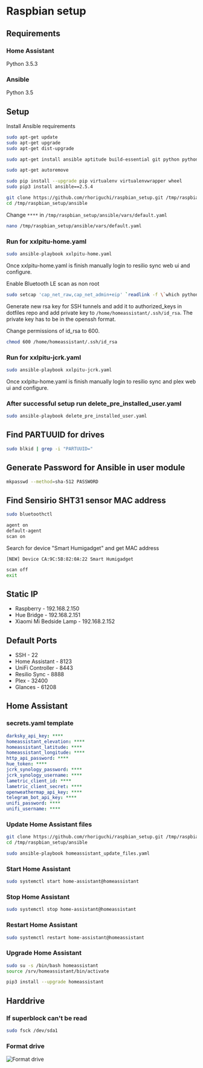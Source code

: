 # Raspbian setup

## Requirements

### Home Assistant
Python 3.5.3

### Ansible
Python 3.5

## Setup

Install Ansible requirements

```bash
sudo apt-get update
sudo apt-get upgrade
sudo apt-get dist-upgrade

sudo apt-get install ansible aptitude build-essential git python python-apt python-dev python-pip python3 python3-apt python3-pip python3-venv

sudo apt-get autoremove

sudo pip install --upgrade pip virtualenv virtualenvwrapper wheel
sudo pip3 install ansible==2.5.4
```

```bash
git clone https://github.com/rhoriguchi/raspbian_setup.git /tmp/raspbian_setup
cd /tmp/raspbian_setup/ansible
```

Change `****` in `/tmp/raspbian_setup/ansible/vars/default.yaml`

```bash
nano /tmp/raspbian_setup/ansible/vars/default.yaml
```

### Run for xxlpitu-home.yaml

```bash
sudo ansible-playbook xxlpitu-home.yaml
```

Once xxlpitu-home.yaml is finish manually login to resilio sync web ui and configure.

Enable Bluetooth LE scan as non root

```bash
sudo setcap 'cap_net_raw,cap_net_admin+eip' `readlink -f \`which python3\``
```

Generate new rsa key for SSH tunnels and add it to authorized_keys in dotfiles repo and add private key to `/home/homeassistant/.ssh/id_rsa`. The private key has to be in the openssh format.

Change permissions of id_rsa to 600.

```bash
chmod 600 /home/homeassistant/.ssh/id_rsa
```

### Run for xxlpitu-jcrk.yaml

```bash
sudo ansible-playbook xxlpitu-jcrk.yaml
```

Once xxlpitu-home.yaml is finish manually login to resilio sync and plex web ui and configure.

### After successful setup run delete_pre_installed_user.yaml

```bash
sudo ansible-playbook delete_pre_installed_user.yaml
```

## Find PARTUUID for drives

```bash
sudo blkid | grep -i "PARTUUID="
```

## Generate Password for Ansible in user module

```bash
mkpasswd --method=sha-512 PASSWORD
```

## Find Sensirio SHT31 sensor MAC address

```bash
sudo bluetoothctl

agent on
default-agent
scan on
```

Search for device "Smart Humigadget" and get MAC address

`[NEW] Device CA:9C:5B:82:0A:22 Smart Humigadget`

```bash
scan off
exit
```

## Static IP

- Raspberry - 192.168.2.150
- Hue Bridge - 192.168.2.151
- Xiaomi Mi Bedside Lamp - 192.168.2.152

## Default Ports

- SSH - 22
- Home Assistant - 8123
- UniFi Controller - 8443
- Resilio Sync - 8888
- Plex - 32400
- Glances - 61208

## Home Assistant

### secrets.yaml template

```yml
darksky_api_key: ****
homeassistant_elevation: ****
homeassistant_latitude: ****
homeassistant_longitude: ****
http_api_password: ****
hue_token: ****
jcrk_synology_password: ****
jcrk_synology_username: ****
lametric_client_id: ****
lametric_client_secret: ****
openweathermap_api_key: ****
telegram_bot_api_key: ****
unifi_password: ****
unifi_username: ****
```

### Update Home Assistant files

```bash
git clone https://github.com/rhoriguchi/raspbian_setup.git /tmp/raspbian_setup
cd /tmp/raspbian_setup/ansible

sudo ansible-playbook homeassistant_update_files.yaml
```

### Start Home Assistant

```bash
sudo systemctl start home-assistant@homeassistant
```

### Stop Home Assistant

```bash
sudo systemctl stop home-assistant@homeassistant
```

### Restart Home Assistant

```bash
sudo systemctl restart home-assistant@homeassistant
```

### Upgrade Home Assistant

```bash
sudo su -s /bin/bash homeassistant
source /srv/homeassistant/bin/activate

pip3 install --upgrade homeassistant
```

## Harddrive

### If superblock can't be read

```bash
sudo fsck /dev/sda1
```

### Format drive

![Format drive](Format_drive.png?raw=true "Title")
